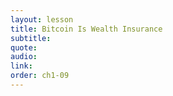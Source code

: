 ```yaml
---
layout: lesson
title: Bitcoin Is Wealth Insurance
subtitle:
quote:
audio:
link:
order: ch1-09
---
```

